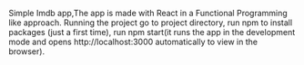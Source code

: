 
Simple Imdb app,The app is made with React in a Functional Programming like approach.
Running the project go to project directory,
run npm to install packages (just a first time), 
run npm start(it runs the app in the development mode and opens http://localhost:3000 automatically to view in the browser).
